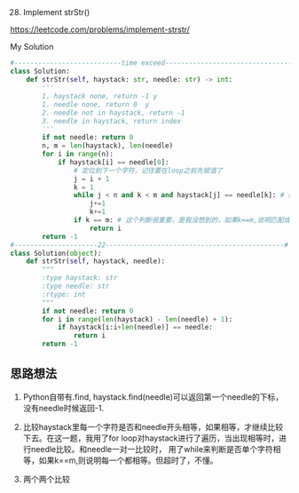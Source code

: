 ## 
28. Implement strStr()

https://leetcode.com/problems/implement-strstr/

My Solution

```python
#---------------------------time exceed----------------------------------#
class Solution:
    def strStr(self, haystack: str, needle: str) -> int:
        '''
        1. haystack none, return -1 y
        1. needle none, return 0  y
        2. needle not in haystack, return -1
        3. needle in haystack, return index
        '''
        if not needle: return 0
        n, m = len(haystack), len(needle)
        for i in range(n):
            if haystack[i] == needle[0]:
                # 定位到下一个字符，记住要在loop之前先赋值了
                j = i + 1
                k = 1
                while j < n and k < m and haystack[j] == needle[k]: # 继续判断是否相等
                    j+=1
                    k+=1
                if k == m: # 这个判断很重要，是我没想到的，如果k==m,说明匹配成功
                    return i
        return -1
#---------------------22---------------------------------------------#
class Solution(object):
    def strStr(self, haystack, needle):
        """
        :type haystack: str
        :type needle: str
        :rtype: int
        """
        if not needle: return 0
        for i in range(len(haystack) - len(needle) + 1):
            if haystack[i:i+len(needle)] == needle:
                return i
        return -1
```

## 思路想法
1. Python自带有.find, haystack.find(needle)可以返回第一个needle的下标，没有needle时候返回-1.

2. 比较haystack里每一个字符是否和needle开头相等，如果相等，才继续比较下去。在这一题，我用了for loop对haystack进行了遍历，当出现相等时，进行needle比较。和needle一对一比较时，
用了while来判断是否单个字符相等，如果k==m,则说明每一个都相等。但超时了，不懂。

3. 两个两个比较
        
